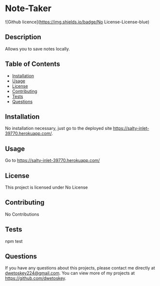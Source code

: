 # Note-Taker
  ![Github licence](https://img.shields.io/badge/No License-License-blue)
  
  ## Description 
  Allows you to save notes locally.
  ## Table of Contents
  * [Installation](#installation)
  * [Usage](#usage)
  * [License](#license)
  * [Contributing](#contributing)
  * [Tests](#tests)
  * [Questions](#questions)
  
  ## Installation 
  No installation necessary, just go to the deployed site https://salty-inlet-39770.herokuapp.com/.
  ## Usage 
  Go to https://salty-inlet-39770.herokuapp.com/
  ## License 
  This project is licensed under No License
  ## Contributing 
  No Contributions
  ## Tests
  npm test
  ## Questions
  If you have any questions about this projects, please contact me directly at dwetoskey224@gmail.com. You can view more of my projects at https://github.com/dwetoskey.
